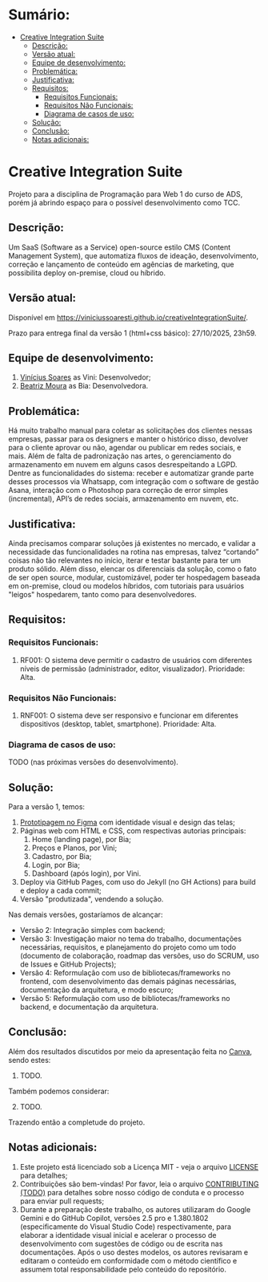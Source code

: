 # Sumário: <!-- omit in toc -->

- [Creative Integration Suite](#creative-integration-suite)
  - [Descrição:](#descrição)
  - [Versão atual:](#versão-atual)
  - [Equipe de desenvolvimento:](#equipe-de-desenvolvimento)
  - [Problemática:](#problemática)
  - [Justificativa:](#justificativa)
  - [Requisitos:](#requisitos)
    - [Requisitos Funcionais:](#requisitos-funcionais)
    - [Requisitos Não Funcionais:](#requisitos-não-funcionais)
    - [Diagrama de casos de uso:](#diagrama-de-casos-de-uso)
  - [Solução:](#solução)
  - [Conclusão:](#conclusão)
  - [Notas adicionais:](#notas-adicionais)

# Creative Integration Suite

Projeto para a disciplina de Programação para Web 1 do curso de ADS, porém já abrindo espaço para o possível desenvolvimento como TCC.

## Descrição:

Um SaaS (Software as a Service) open-source estilo CMS (Content Management System), que automatiza fluxos de ideação, desenvolvimento, correção e lançamento de conteúdo em agências de marketing, que possibilita deploy on-premise, cloud ou híbrido.

## Versão atual:

Disponível em https://viniciussoaresti.github.io/creativeIntegrationSuite/.

Prazo para entrega final da versão 1 (html+css básico): 27/10/2025, 23h59.

## Equipe de desenvolvimento:

1. [Vinícius Soares](https://github.com/viniciussoaresti) as Vini: Desenvolvedor;
2. [Beatriz Moura](https://github.com/beatrijz) as Bia: Desenvolvedora.

## Problemática:

Há muito trabalho manual para coletar as solicitações dos clientes nessas empresas, passar para os designers e manter o histórico disso, devolver para o cliente aprovar ou não, agendar ou publicar em redes sociais, e mais.
Além de falta de padronização nas artes, o gerenciamento do armazenamento em nuvem em alguns casos desrespeitando a LGPD.
Dentre as funcionalidades do sistema: receber e automatizar grande parte desses processos via Whatsapp, com integração com o software de gestão Asana, interação com o Photoshop para correção de error simples (incremental), API’s de redes sociais, armazenamento em nuvem, etc.

## Justificativa:

Ainda precisamos comparar soluções já existentes no mercado, e validar a necessidade das funcionalidades na rotina nas empresas, talvez “cortando” coisas não tão relevantes no início, iterar e testar bastante para ter um produto sólido.
Além disso, elencar os diferenciais da solução, como o fato de ser open source, modular, customizável, poder ter hospedagem baseada em on-premise, cloud ou modelos híbridos, com tutoriais para usuários "leigos" hospedarem, tanto como para desenvolvedores.

## Requisitos:

### Requisitos Funcionais:

1. RF001: O sistema deve permitir o cadastro de usuários com diferentes níveis de permissão (administrador, editor, visualizador). Prioridade: Alta.

### Requisitos Não Funcionais:

1. RNF001: O sistema deve ser responsivo e funcionar em diferentes dispositivos (desktop, tablet, smartphone). Prioridade: Alta.

### Diagrama de casos de uso:

TODO (nas próximas versões do desenvolvimento).

## Solução:

Para a versão 1, temos:

1. [Prototipagem no Figma](https://www.figma.com/design/rrINkzEwovsPX4bpzixcIY/CreatIS---Creative-Integration-Suite?node-id=0-1&t=smgW1O21s9hBELSK-1) com identidade visual e design das telas;
2. Páginas web com HTML e CSS, com respectivas autorias principais:
   1. Home (landing page), por Bia;
   2. Preços e Planos, por Vini;
   3. Cadastro, por Bia;
   4. Login, por Bia;
   5. Dashboard (após login), por Vini.
3. Deploy via GitHub Pages, com uso do Jekyll (no GH Actions) para build e deploy a cada commit;
4. Versão "produtizada", vendendo a solução.

Nas demais versões, gostaríamos de alcançar:

- Versão 2: Integração simples com backend;
- Versão 3: Investigação maior no tema do trabalho, documentações necessárias, requisitos, e planejamento do projeto como um todo (documento de colaboração, roadmap das versões, uso do SCRUM, uso de Issues e GitHub Projects);
- Versão 4: Reformulação com uso de bibliotecas/frameworks no frontend, com desenvolvimento das demais páginas necessárias, documentação da arquitetura, e modo escuro;
- Versão 5: Reformulação com uso de bibliotecas/frameworks no backend, e documentação da arquitetura.

## Conclusão:

Além dos resultados discutidos por meio da apresentação feita no [Canva](https://www.canva.com/design/DAG1UDMKMog/laOh2ggYk30vNf5_ldJuaQ/edit?utm_content=DAG1UDMKMog&utm_campaign=designshare&utm_medium=link2&utm_source=sharebutton), sendo estes:

1. TODO.

Também podemos considerar:

2. TODO.

Trazendo então a completude do projeto.

## Notas adicionais:

1. Este projeto está licenciado sob a Licença MIT - veja o arquivo [LICENSE](LICENSE) para detalhes;
2. Contribuições são bem-vindas! Por favor, leia o arquivo [CONTRIBUTING (TODO)](CONTRIBUTING.md) para detalhes sobre nosso código de conduta e o processo para enviar pull requests;
3. Durante a preparação deste trabalho, os autores utilizaram do Google Gemini e do GitHub Copilot, versões 2.5 pro e 1.380.1802 (especificamente do Visual Studio Code) respectivamente, para elaborar a identidade visual inicial e acelerar o processo de desenvolvimento com sugestões de código ou de escrita nas documentações. Após o uso destes modelos, os autores revisaram e editaram o conteúdo em conformidade com o método científico e assumem total responsabilidade pelo conteúdo do repositório.
